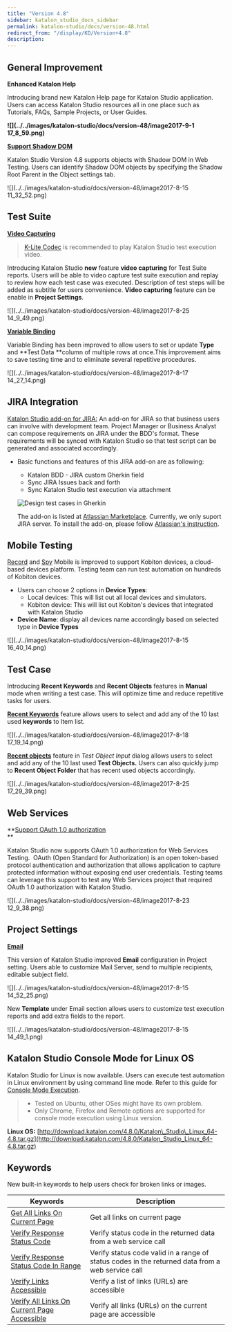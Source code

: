 ```yaml
---
title: "Version 4.8" 
sidebar: katalon_studio_docs_sidebar
permalink: katalon-studio/docs/version-48.html 
redirect_from: "/display/KD/Version+4.8" 
description: 
---
```

General Improvement
-------------------

**Enhanced Katalon Help**

Introducing brand new Katalon Help page for Katalon Studio application. Users can access Katalon Studio resources all in one place such as Tutorials, FAQs, Sample Projects, or User Guides.

**![](../../images/katalon-studio/docs/version-48/image2017-9-1 17_8_59.png)**

**[Support Shadow DOM](https://docs.katalon.com/display/KD/Working+with+Shadow+DOM+Objects)**

Katalon Studio Version 4.8 supports objects with Shadow DOM in Web Testing. Users can identify Shadow DOM objects by specifying the Shadow Root Parent in the Object settings tab.

![](../../images/katalon-studio/docs/version-48/image2017-8-15 11_32_52.png)

Test Suite
----------

[**Video Capturing**](https://docs.katalon.com/display/KD/Video+Capturing)

> [K-Lite Codec](https://www.codecguide.com/download_kl.htm) is recommended to play Katalon Studio test execution video.

Introducing Katalon Studio **new** feature **video capturing** for Test Suite reports. Users will be able to video capture test suite execution and replay to review how each test case was executed. Description of test steps will be added as subtitle for users convenience. **Video capturing** feature can be enable in **Project Settings**.

![](../../images/katalon-studio/docs/version-48/image2017-8-25 14_9_49.png)

[**Variable Binding**](https://docs.katalon.com/display/KD/Execute+a+test+suite#Executeatestsuite-VariableBinding)

Variable Binding has been improved to allow users to set or update **Type** and **Test Data **column of multiple rows at once.This improvement aims to save testing time and to eliminate several repetitive procedures.

![](../../images/katalon-studio/docs/version-48/image2017-8-17 14_27_14.png)

JIRA Integration
----------------

[Katalon Studio add-on for JIRA:](/display/KD/Install+and+Use+Katalon%27s+JIRA+add-on) An add-on for JIRA so that business users can involve with development team. Project Manager or Business Analyst can compose requirements on JIRA under the BDD's format. These requirements will be synced with Katalon Studio so that test script can be generated and associated accordingly.

*   Basic functions and features of this JIRA add-on are as following:
    
    *   Katalon BDD - JIRA custom Gherkin field
    *   Sync JIRA Issues back and forth
    *   Sync Katalon Studio test execution via attachment
        
    
    ![Design test cases in Gherkin](../../images/katalon-studio/docs/version-48/17c5dea4-e386-499a-95e4-d2934f75fa70.png)  
    
    The add-on is listed at [Atlassian Marketplace](https://marketplace.atlassian.com/plugins/com.katalon.katalon-jira-plugin). Currently, we only suport JIRA server. To install the add-on, please follow [Atlassian's instruction](https://marketplace.atlassian.com/plugins/com.katalon.katalon-jira-plugin/server/installation).
    

Mobile Testing
--------------

[Record](https://docs.katalon.com/display/KD/Recording+Mobile+Test) and [Spy](https://docs.katalon.com/display/KD/Mobile+Object+Spy) Mobile is improved to support Kobiton devices, a cloud-based devices platform. Testing team can run test automation on hundreds of Kobiton devices.

*   Users can choose 2 options in **Device Types**:
    *   Local devices: This will list out all local devices and simulators.
    *   Kobiton device: This will list out Kobiton's devices that integrated with Katalon Studio
*   **Device Name**: display all devices name accordingly based on selected type in **Device Types**

![](../../images/katalon-studio/docs/version-48/image2017-8-15 16_40_14.png)

Test Case
---------

Introducing **Recent Keywords** and **Recent Objects** features in **Manual** mode when writing a test case. This will optimize time and reduce repetitive tasks for users.

**[Recent Keywords](https://docs.katalon.com/display/KD/Test+Case+Manual+View#TestCaseManualView-RecentKeywords)** feature allows users to select and add any of the 10 last used **keywords** to Item list.

![](../../images/katalon-studio/docs/version-48/image2017-8-18 17_19_14.png)

**[Recent objects](https://docs.katalon.com/display/KD/Test+Case+Manual+View#TestCaseManualView-RecentObjectsandObjectFolders)** feature in _Test Object Input_ dialog allows users to select and add any of the 10 last used **Test Objects.** Users can also quickly jump to **Recent Object Folder** that has recent used objects accordingly.

![](../../images/katalon-studio/docs/version-48/image2017-8-25 17_29_39.png)

Web Services
------------

**[Support OAuth 1.0 authorization](https://docs.katalon.com/display/KD/RESTful)  
**

Katalon Studio now supports OAuth 1.0 authorization for Web Services Testing.  OAuth (Open Standard for Authorization) is an open token-based protocol authentication and authorization that allows application to capture protected information without exposing end user credentials. Testing teams can leverage this support to test any Web Services project that required OAuth 1.0 authorization with Katalon Studio.

![](../../images/katalon-studio/docs/version-48/image2017-8-23 12_9_38.png)

Project Settings
----------------

**[Email](https://docs.katalon.com/display/KD/Emails+Settings)**

This version of Katalon Studio improved **Email** configuration in Project setting. Users able to customize Mail Server, send to multiple recipients, editable subject field.

![](../../images/katalon-studio/docs/version-48/image2017-8-15 14_52_25.png)

New **Template** under Email section allows users to customize test execution reports and add extra fields to the report.

![](../../images/katalon-studio/docs/version-48/image2017-8-15 14_49_1.png)

Katalon Studio Console Mode for Linux OS
----------------------------------------

Katalon Studio for Linux is now available. Users can execute test automation in Linux environment by using command line mode. Refer to this guide for [Console Mode Execution](https://docs.katalon.com/display/KD/Console+Mode+Execution).

> *   Tested on Ubuntu, other OSes might have its own problem.
> *   Only Chrome, Firefox and Remote options are supported for console mode execution using Linux version.

**Linux OS:** [http://download.katalon.com/4.8.0/Katalon\_Studio\_Linux_64-4.8.tar.gz](http://download.katalon.com/4.8.0/Katalon_Studio_Linux_64-4.8.tar.gz)

Keywords
--------

New built-in keywords to help users check for broken links or images.

| Keywords | Description |
| --- | --- |
| [Get All Links On Current Page](https://docs.katalon.com/display/KD/%5BWebUI%5D+Get+All+Links+On+Current+Page) | Get all links on current page |
| [Verify Response Status Code](https://docs.katalon.com/display/KD/%5BWS%5D+Verify+Response+Status+Code) | Verify status code in the returned data from a web service call |
| [Verify Response Status Code In Range](https://docs.katalon.com/display/KD/%5BWS%5D+Verify+Response+Status+Code+In+Range) | Verify status code valid in a range of status codes in the returned data from a web service call |
| [Verify Links Accessible](https://docs.katalon.com/display/KD/%5BWebUI%5D+Verify+Links+Accessible) | Verify a list of links (URLs) are accessible |
| [Verify All Links On Current Page Accessible](https://docs.katalon.com/display/KD/%5BWebUI%5D+Verify+All+Links+On+Current+Page+Accessible) | Verify all links (URLs) on the current page are accessible |